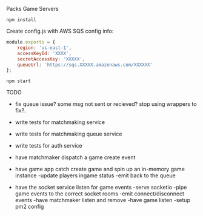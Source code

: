 Packs Game Servers

``npm install``

Create config.js with AWS SQS config info:

```javascript
module.exports = {
	region: 'us-east-1',
	accessKeyId: 'XXXX',
	secretAccessKey: 'XXXXX',
	queueUrl: 'https://sqs.XXXXX.amazonaws.com/XXXXXX'
};
```

``npm start``

TODO

- fix queue issue? some msg not sent or recieved? stop using wrappers to fix?.

- write tests for matchmaking service
- write tests for matchmaking queue service
- write tests for auth service
- have matchmaker dispatch a game create event
- have game app catch create game and spin up an in-memory game instance
	-update players ingame status
	-emit back to the queue
- have the socket service listen for game events
	-serve socketio
	-pipe game events to the correct socket rooms
	-emit connect/disconnect events
		-have matchmaker listen and remove
		-have game listen
-setup pm2 config